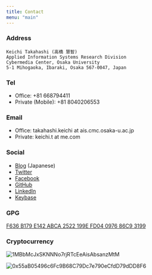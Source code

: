 ```yaml
---
title: Contact
menu: "main"
---
```


### Address

```
Keichi Takahashi (高橋 慧智)
Applied Information Systems Research Division
Cybermedia Center, Osaka University
5-1 Mihogaoka, Ibaraki, Osaka 567-0047, Japan
```

### Tel

- Office: +81 668794411
- Private (Mobile): +81 8040206553

### Email

- Office: takahashi.keichi at ais.cmc.osaka-u.ac.jp
- Private: keichi.t at me.com

### Social

- [Blog](https://blog.keichi.net/) (Japanese)
- [Twitter](https://twitter.com/_keichi_)
- [Facebook](https://www.facebook.com/keichi.t)
- [GitHub](https://github.com/keichi)
- [LinkedIn](https://www.linkedin.com/in/keichi/)
- [Keybase](https://keybase.io/keichi)

### GPG

[F636 B179 E142 ABCA 2522  199E FD04 0976 86C9 3199](https://pgp.mit.edu/pks/lookup?op=get&search=0xFD04097686C93199)

### Cryptocurrency

![1MBbMcJxSKNNNo7rjRTcEeAisAbsanzMtM](/images/bitcoin.png)

![0x55aB05496c6Fc9B68C79Dc7e790eCfdD79dDD8F6](/images/ethereum.png)
